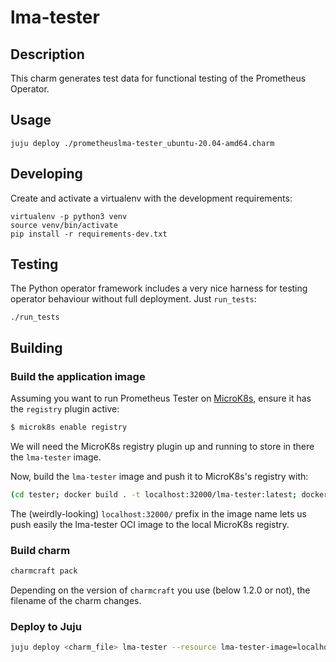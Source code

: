 # lma-tester

## Description

This charm generates test data for functional testing of the
Prometheus Operator.

## Usage
```shell
juju deploy ./prometheuslma-tester_ubuntu-20.04-amd64.charm
```

## Developing

Create and activate a virtualenv with the development requirements:
```shell
virtualenv -p python3 venv
source venv/bin/activate
pip install -r requirements-dev.txt
```

## Testing

The Python operator framework includes a very nice harness for testing
operator behaviour without full deployment. Just `run_tests`:

```shell
./run_tests
```

## Building

### Build the application image

Assuming you want to run Prometheus Tester on [MicroK8s](https://microk8s.io/),
ensure it has the `registry` plugin active:

```sh
$ microk8s enable registry
```

We will need the MicroK8s registry plugin up and running to store in there the
`lma-tester` image.

Now, build the `lma-tester` image and push it to MicroK8s's registry with:

```sh
(cd tester; docker build . -t localhost:32000/lma-tester:latest; docker push localhost:32000/lma-tester:latest)
```

The (weirdly-looking) `localhost:32000/` prefix in the image name lets us push
easily the lma-tester OCI image to the local MicroK8s registry.

### Build charm

```sh
charmcraft pack
```

Depending on the version of `charmcraft` you use (below 1.2.0 or not), the
filename of the charm changes.

### Deploy to Juju

```sh
juju deploy <charm_file> lma-tester --resource lma-tester-image=localhost:32000/lma-tester:latest
```
